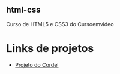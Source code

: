 ## html-css
 Curso de HTML5 e CSS3 do Cursoemvideo

# Links de projetos

<ul>
    <li><a href="https://marcoshenriquefr.github.io/html-css/desafios/d012-eu/cordel" target="_blank">Projeto do Cordel</a></li>
</ul>
